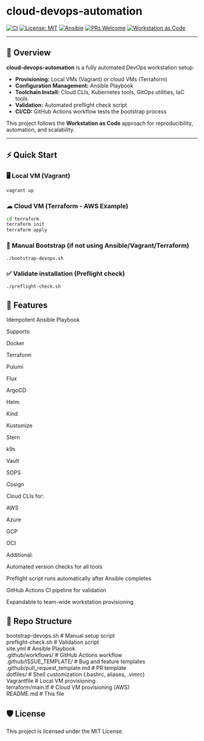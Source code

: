 # cloud-devops-automation

[![CI](https://github.com/prabhakaran-jm/cloud-devops-automation/actions/workflows/bootstrap-test.yml/badge.svg)](https://github.com/prabhakaran-jm/cloud-devops-automation/actions/workflows/bootstrap-test.yml)
[![License: MIT](https://img.shields.io/badge/License-MIT-green.svg)](https://opensource.org/licenses/MIT)
[![Ansible](https://img.shields.io/badge/Ansible-Ready-blue.svg)](https://www.ansible.com/)
[![PRs Welcome](https://img.shields.io/badge/PRs-welcome-brightgreen.svg)](https://github.com/prabhakaran-jm/cloud-devops-automation/pulls)
[![Workstation as Code](https://img.shields.io/badge/Workstation%20as%20Code-Automated-orange)]()

---

## 🚀 Overview

**cloud-devops-automation** is a fully automated DevOps workstation setup:

- **Provisioning:** Local VMs (Vagrant) or cloud VMs (Terraform)
- **Configuration Management:** Ansible Playbook
- **Toolchain Install:** Cloud CLIs, Kubernetes tools, GitOps utilities, IaC tools
- **Validation:** Automated preflight check script
- **CI/CD:** GitHub Actions workflow tests the bootstrap process

This project follows the **Workstation as Code** approach for reproducibility, automation, and scalability.

---

## ⚡ Quick Start

### 🖥 Local VM (Vagrant)

```bash
vagrant up
```

### ☁ Cloud VM (Terraform - AWS Example)

```bash
cd terraform
terraform init
terraform apply
```


### 🔧 Manual Bootstrap (if not using Ansible/Vagrant/Terraform)
```bash
./bootstrap-devops.sh
```

### ✅ Validate installation (Preflight check)
```bash
./preflight-check.sh
```

## 📝 Features

Idempotent Ansible Playbook

Supports:

Docker

Terraform

Pulumi

Flux

ArgoCD

Helm

Kind

Kustomize

Stern

k9s

Vault

SOPS

Cosign

Cloud CLIs for:

AWS

Azure

GCP

OCI

Additional:

Automated version checks for all tools

Preflight script runs automatically after Ansible completes

GitHub Actions CI pipeline for validation

Expandable to team-wide workstation provisioning


## 📂 Repo Structure   
  
bootstrap-devops.sh               # Manual setup script  
preflight-check.sh                # Validation script  
site.yml                          # Ansible Playbook  
.github/workflows/                # GitHub Actions workflow  
.github/ISSUE_TEMPLATE/           # Bug and feature templates  
.github/pull_request_template.md  # PR template  
dotfiles/                         # Shell customization (.bashrc, aliases, .vimrc)  
Vagrantfile                       # Local VM provisioning  
terraform/main.tf                 # Cloud VM provisioning (AWS)  
README.md                         # This file  
  
  
## 🛡 License
This project is licensed under the MIT License.